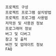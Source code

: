 
    프로젝트 구성
    프로젝트 프로그램 설치방법
    프로젝트 프로그램 사용법
    저작권 및 사용권 정보
    프로그래머 정보
    버그 및 디버그
    참고 및 출처
    버전 및 업데이트 정보
    FAQ
